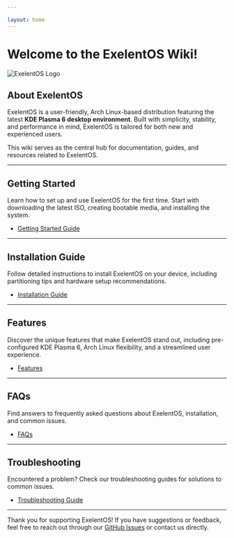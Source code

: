```yaml
---

layout: home
---
```


# Welcome to the ExelentOS Wiki!

![ExelentOS Logo](https://exelentos.github.io/images/bg.png)


## About ExelentOS

ExelentOS is a user-friendly, Arch Linux-based distribution featuring the latest **KDE Plasma 6 desktop environment**. Built with simplicity, stability, and performance in mind, ExelentOS is tailored for both new and experienced users.

This wiki serves as the central hub for documentation, guides, and resources related to ExelentOS.

---

## Getting Started

Learn how to set up and use ExelentOS for the first time. Start with downloading the latest ISO, creating bootable media, and installing the system.

- [Getting Started Guide](https://github.com/exelentos/exelentos-iso/wiki/Getting-Started)

---

## Installation Guide

Follow detailed instructions to install ExelentOS on your device, including partitioning tips and hardware setup recommendations.

- [Installation Guide](https://github.com/exelentos/exelentos-iso/wiki/Installation-Guide)

---

## Features

Discover the unique features that make ExelentOS stand out, including pre-configured KDE Plasma 6, Arch Linux flexibility, and a streamlined user experience.

- [Features](https://github.com/exelentos/exelentos-iso/wiki/Features)

---

## FAQs

Find answers to frequently asked questions about ExelentOS, installation, and common issues.

- [FAQs](https://github.com/exelentos/exelentos-iso/wiki/FAQs)

---

## Troubleshooting

Encountered a problem? Check our troubleshooting guides for solutions to common issues.

- [Troubleshooting Guide](https://github.com/exelentos/exelentos-iso/wiki/Troubleshooting)


---

Thank you for supporting ExelentOS! If you have suggestions or feedback, feel free to reach out through our [GitHub Issues](https://github.com/exelentos/exelentos-iso/issues) or contact us directly.

